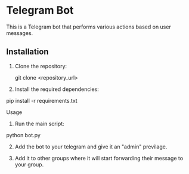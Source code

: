 # Telegram Bot

This is a Telegram bot that performs various actions based on user messages.

## Installation

1. Clone the repository:

   git clone <repository_url>

2. Install the required dependencies:

pip install -r requirements.txt

Usage
1. Run the main script:

python bot.py

2. Add the bot to your telegram and give it an "admin" previlage.

3. Add it to other groups where it will start forwarding their message to your group.

